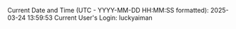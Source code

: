 Current Date and Time (UTC - YYYY-MM-DD HH:MM:SS formatted): 2025-03-24 13:59:53
Current User's Login: luckyaiman
